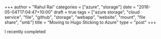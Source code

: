 ﻿+++
author = "Rahul Rai"
categories = ["azure", "storage"]
date = "2016-05-04T17:04:47+10:00"
draft = true
tags = ["azure storage", "cloud service", "file", "github", "storage", "webapp", "website", "mount", "file share", "smb"]
title = "Moving to Hugo Sticking to Azure"
type = "post"
+++

I recently completed 